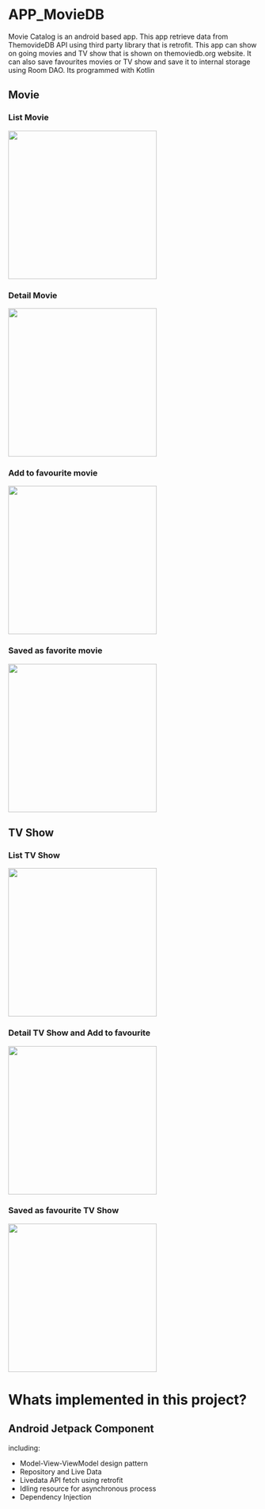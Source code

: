 # APP_MovieDB

Movie Catalog is an android based app. This app retrieve data from ThemovideDB API using third party library that is retrofit. This app can show on going movies and TV show that is shown 
on themoviedb.org website. It can also save favourites movies or TV show and save it to internal storage using Room DAO. Its programmed with Kotlin
  
  
## Movie
### List Movie
<img src="https://user-images.githubusercontent.com/66354919/215677857-7e45c062-3ab0-412f-800f-ef3984ddf822.png" width="300">

### Detail Movie
<img src="https://user-images.githubusercontent.com/66354919/215677880-454f2dcb-07f7-409c-948a-d6f0205baa25.png" width="300">

### Add to favourite movie
<img src="https://user-images.githubusercontent.com/66354919/215677949-a17035b6-6917-4d9a-9aa6-1ee0ed3de1e6.png" width="300">

### Saved as favorite movie
<img src="https://user-images.githubusercontent.com/66354919/215678010-63b8fad6-0f60-4b46-83a4-d7c9f1987b4c.png" width="300">


## TV Show
### List TV Show
<img src="https://user-images.githubusercontent.com/66354919/215678076-7ef0bc13-395f-4110-8768-cc579624286c.png" width="300">

### Detail TV Show and Add to favourite
<img src="https://user-images.githubusercontent.com/66354919/215678212-f1ce4698-13e9-40e8-9289-3639234401fc.png" width="300">

### Saved as favourite TV Show
<img src="https://user-images.githubusercontent.com/66354919/215678256-408f75c8-16df-4e93-a7b4-004da7e95565.png" width="300">

# Whats implemented in this project?
## Android Jetpack Component
including:
* Model-View-ViewModel design pattern
* Repository and Live Data
* Livedata API fetch using retrofit
* Idling resource for asynchronous process
* Dependency Injection

